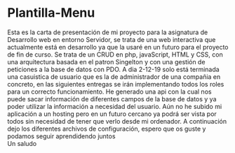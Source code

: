 # Plantilla-Menu
Esta es la carta de presentación de mi proyecto para la asignatura de Desarrollo web en entorno Servidor, se trata de una web interactiva que actualmente está en desarrollo ya que la usaré en un futuro para el proyecto de fin de curso.
Se trata de un CRUD en php, javaScript, HTML y CSS, con una arquitectura basada en el patron Singelton y con una gestión de peticiones a la base de datos con PDO.
A dia 2-12-19 solo está terminada una casuistica de usuario que es la de administrador de una compañia en concreto, en las siguientes entregas se irán implementando todos los roles para un correcto funcionamiento.
He generado una api con la cual nos puede sacar información de diferentes campos de la base de datos y ya poder utilizar la información a necesidad del usuario.
Aún no he subido mi aplicación a un hosting pero en un futuro cercano ya podrá ser vista por todos sin necesidad de tener que verlo desde mi ordenador.
A continuación dejo los diferentes archivos de configuración, espero que os guste y podamos seguir aprendidendo juntos <br>
Un saludo
